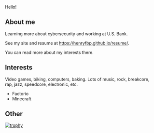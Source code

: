 Hello!

## About me

Learning more about cybersecurity and working at U.S. Bank.

See my site and resume at <https://henryfbp.github.io/resume/>. 

You can read more about my interests there.

## Interests

Video games, biking, computers, baking. Lots of music, rock, breakcore, rap, jazz, speedcore, electronic, etc.

- Factorio
- Minecraft

## Other

[![trophy](https://github-profile-trophy.vercel.app/?username=henryfbp)](https://github.com/ryo-ma/github-profile-trophy)
